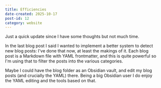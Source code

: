 ```yaml
---
title: Efficiencies
date-created: 2025-10-17
post-id: 12
category: website
---
```

Just a quick update since I have some thoughts but not much time.

In the last blog post I said I wanted to implement a better system to detect new blog posts: I've done that now, at least the makings of it. Each blog post is a Markdown file with YAML frontmatter, and this is quite powerful so I'm using that to filter the posts into the various categories.

Maybe I could have the blog folder as an Obsidian vault, and edit my blog posts (and crucially the YAML) there. Being a big Obsidian user I do enjoy the YAML editing and the tools based on that.